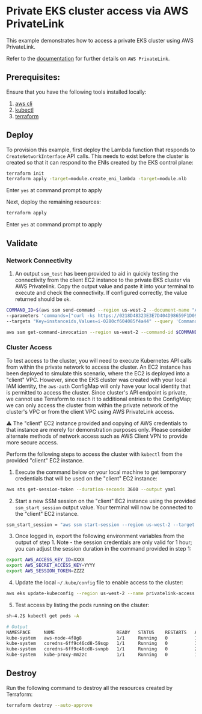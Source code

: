 # Private EKS cluster access via AWS PrivateLink

This example demonstrates how to access a private EKS cluster using AWS PrivateLink.

Refer to the [documentation](https://docs.aws.amazon.com/vpc/latest/privatelink/concepts.html) for further details on  `AWS PrivateLink`.

## Prerequisites:

Ensure that you have the following tools installed locally:

1. [aws cli](https://docs.aws.amazon.com/cli/latest/userguide/install-cliv2.html)
2. [kubectl](https://Kubernetes.io/docs/tasks/tools/)
3. [terraform](https://learn.hashicorp.com/tutorials/terraform/install-cli)

## Deploy

To provision this example, first deploy the Lambda function that responds to `CreateNetworkInterface` API calls. This needs to exist before the cluster is created so that it can respond to the ENIs created by the EKS control plane:

```sh
terraform init
terraform apply -target=module.create_eni_lambda -target=module.nlb
```

Enter `yes` at command prompt to apply

Next, deploy the remaining resources:

```sh
terraform apply
```

Enter `yes` at command prompt to apply

## Validate

### Network Connectivity

1. An output `ssm_test` has been provided to aid in quickly testing the connectivity from the client EC2 instance to the private EKS cluster via AWS Privatelink. Copy the output value and paste it into your terminal to execute and check the connectivity. If configured correctly, the value returned should be `ok`.

```sh
COMMAND_ID=$(aws ssm send-command --region us-west-2 --document-name "AWS-RunShellScript" \
--parameters 'commands=["curl -ks https://0218D48323E3E7D404D98659F1D097DD.gr7.us-west-2.eks.amazonaws.com/readyz"]' \
--targets "Key=instanceids,Values=i-0280cf604085f4a44" --query 'Command.CommandId' --output text)

aws ssm get-command-invocation --region us-west-2 --command-id $COMMAND_ID --instance-id i-0280cf604085f4a44 --query 'StandardOutputContent' --output text
```

### Cluster Access

To test access to the cluster, you will need to execute Kubernetes API calls from within the private network to access the cluster. An EC2 instance has been deployed to simulate this scenario, where the EC2 is deployed into a "client" VPC. However, since the EKS cluster was created with your local IAM identity, the `aws-auth` ConfigMap will only have your local identity that is permitted to access the cluster. Since cluster's API endpoint is private, we cannot use Terraform to reach it to additional entries to the ConfigMap; we can only access the cluster from within the private network of the cluster's VPC or from the client VPC using AWS PrivateLink access.

:warning: The "client" EC2 instance provided and copying of AWS credentials to that instance are merely for demonstration purposes only. Please consider alternate methods of network access such as AWS Client VPN to provide more secure access.

Perform the following steps to access the cluster with `kubectl` from the provided "client" EC2 instance.

1. Execute the command below on your local machine to get temporary credentials that will be used on the "client" EC2 instance:

```sh
aws sts get-session-token --duration-seconds 3600 --output yaml
```

2. Start a new SSM session on the "client" EC2 instance using the provided `ssm_start_session` output value. Your terminal will now be connected to the "client" EC2 instance.

```sh
ssm_start_session = "aws ssm start-session --region us-west-2 --target i-0280cf604085f4a44"
```

3. Once logged in, export the following environment variables from the output of step 1. Note - the session credentials are only valid for 1 hour; you can adjust the session duration in the command provided in step 1:

```sh
export AWS_ACCESS_KEY_ID=XXXX
export AWS_SECRET_ACCESS_KEY=YYYY
export AWS_SESSION_TOKEN=ZZZZ
```

4. Update the local `~/.kube/config` file to enable access to the cluster:

```sh
aws eks update-kubeconfig --region us-west-2 --name privatelink-access
```

5. Test access by listing the pods running on the clsuter:

```sh
sh-4.2$ kubectl get pods -A

# Output
NAMESPACE     NAME                       READY   STATUS    RESTARTS   AGE
kube-system   aws-node-4f8g8             1/1     Running   0          1m
kube-system   coredns-6ff9c46cd8-59sqp   1/1     Running   0          1m
kube-system   coredns-6ff9c46cd8-svnpb   1/1     Running   0          2m
kube-system   kube-proxy-mm2zc           1/1     Running   0          1m
```

## Destroy

Run the following command to destroy all the resources created by Terraform:

```sh
terraform destroy --auto-approve
```
